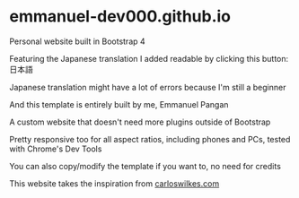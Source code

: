 # emmanuel-dev000.github.io

Personal website built in Bootstrap 4

Featuring the Japanese translation I added readable by clicking this button: 日本語

Japanese translation might have a lot of errors because I'm still a beginner

And this template is entirely built by me, Emmanuel Pangan

A custom website that doesn't need more plugins outside of Bootstrap

Pretty responsive too for all aspect ratios, including phones and PCs, tested with Chrome's Dev Tools

You can also copy/modify the template if you want to, no need for credits

This website takes the inspiration from [carloswilkes.com](carloswilkes.com)

